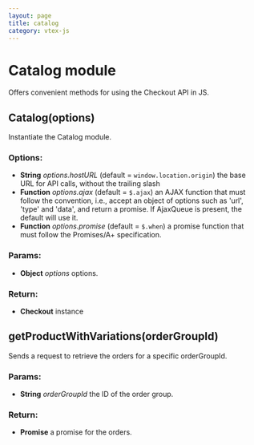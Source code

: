 ```yaml
---
layout: page
title: catalog
category: vtex-js
---
```


<!-- Start /home/gberger/projects/vtex.js/src/catalog.coffee -->

# Catalog module

Offers convenient methods for using the Checkout API in JS.

## Catalog(options)

Instantiate the Catalog module.
### Options:

 - **String** *options.hostURL* (default = `window.location.origin`) the base URL for API calls, without the trailing slash
 - **Function** *options.ajax* (default = `$.ajax`) an AJAX function that must follow the convention, i.e., accept an object of options such as 'url', 'type' and 'data', and return a promise. If AjaxQueue is present, the default will use it.
 - **Function** *options.promise* (default = `$.when`) a promise function that must follow the Promises/A+ specification.

### Params: 

* **Object** *options* options.

### Return:

* **Checkout** instance

## getProductWithVariations(orderGroupId)

Sends a request to retrieve the orders for a specific orderGroupId.

### Params: 

* **String** *orderGroupId* the ID of the order group.

### Return:

* **Promise** a promise for the orders.

<!-- End /home/gberger/projects/vtex.js/src/catalog.coffee -->

